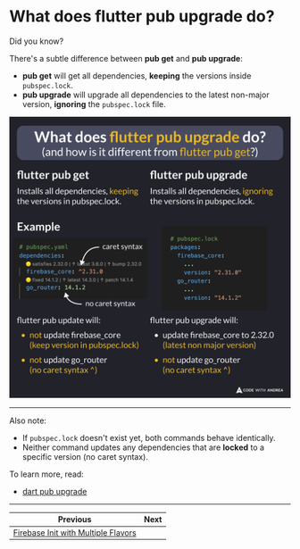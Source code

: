 # What does flutter pub upgrade do?

Did you know?

There's a subtle difference between **pub get** and **pub upgrade**:

- **pub get** will get all dependencies, **keeping** the versions inside `pubspec.lock`.
- **pub upgrade** will upgrade all dependencies to the latest non-major version, **ignoring** the `pubspec.lock` file.

![](202.png)

<!--

There's a subtle difference between "pub get" and "pub upgrade".

- "pub get" will get all dependencies, *keeping* the versions inside pubspec.lock.
- "pub upgrade" will upgrade all dependencies to the latest non-major version, *ignoring* the pubspec.lock file.

Neither command updates any dependencies that are locked to a specific version (no caret syntax).
-->

---

Also note:

- If `pubspec.lock` doesn't exist yet, both commands behave identically.
- Neither command updates any dependencies that are **locked** to a specific version (no caret syntax).

To learn more, read:

- [dart pub upgrade](https://dart.dev/tools/pub/cmd/pub-upgrade)

---

| Previous | Next |
| -------- | ---- |
| [Firebase Init with Multiple Flavors](../0201-firebase-init-multiple-flavors/index.md) |  |

<!-- TWITTER|https://x.com/biz84/status/1848646896170000843 -->
<!-- LINKEDIN|https://www.linkedin.com/posts/andreabizzotto_did-you-know-theres-a-subtle-difference-activity-7254412930966810625-HBID -->



